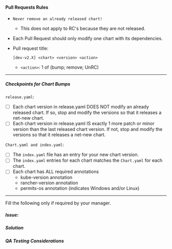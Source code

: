 #### Pull Requests Rules

- `Never remove an already released chart!`
  - This does not apply to RC's because they are not released.
- Each Pull Request should only modify one chart with its dependencies.

- Pull request title:

    ```
    [dev-v2.X] <chart> <version> <action>
    ```

  - `<action>`: 1 of (bump; remove; UnRC)

---

##### Checkpoints for Chart Bumps

`release.yaml`:

- [ ] Each chart version in release.yaml DOES NOT modify an already released chart. If so, stop and modify the versions so that it releases a net-new chart.
- [ ] Each chart version in release.yaml IS exactly 1 more patch or minor version than the last released chart version. If not, stop and modify the versions so that it releases a net-new chart.

`Chart.yaml and index.yaml`:

- [ ] The `index.yaml` file has an entry for your new chart version.
- [ ] The `index.yaml` entries for each chart matches the `Chart.yaml` for each chart.
- [ ] Each chart has ALL required annotations
  - kube-version annotation
  - rancher-version annotation
  - permits-os annotation (indicates Windows and/or Linux)

---

Fill the following only if required by your manager.

##### Issue: <!-- link the issue or issues this PR resolves here -->
<!-- If your PR depends on changes from another pr link them here and describe why they are needed in your solution section. -->

##### Solution
<!-- Describe what you changed to fix the issue. Relate your changes back to the original issue / feature and explain how this addresses the issue. -->

##### QA Testing Considerations
<!-- Highlight areas or (additional) cases that QA should test w.r.t a fresh install as well as the upgrade scenarios -->